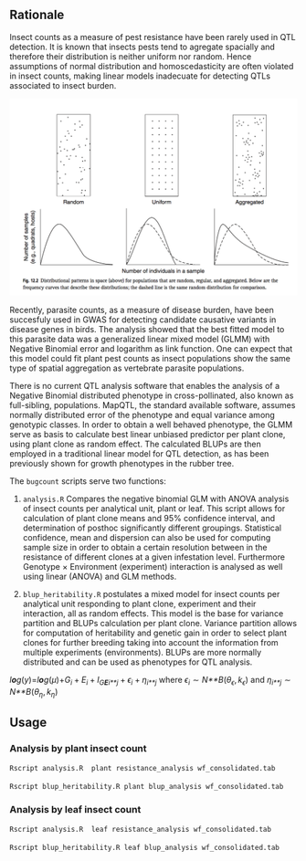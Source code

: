 Rationale
---------

Insect counts as a measure of pest resistance have been rarely used in
QTL detection. It is known that insects pests tend to agregate spacially
and therefore their distribution is neither uniform nor random. Hence
assumptions of normal distribution and homoscedasticity are often
violated in insect counts, making linear models inadecuate for detecting
QTLs associated to insect burden.

![](aggregation.png)

Recently, parasite counts, as a measure of disease burden, have been
succesfuly used in GWAS for detecting candidate causative variants in
disease genes in birds. The analysis showed that the best fitted model
to this parasite data was a generalized linear mixed model (GLMM) with
Negative Binomial error and logarithm as link function. One can expect
that this model could fit plant pest counts as insect populations show
the same type of spatial aggregation as vertebrate parasite populations.

There is no current QTL analysis software that enables the analysis of a
Negative Binomial distributed phenotype in cross-pollinated, also known
as full-sibling, populations. MapQTL, the standard available software,
assumes normally distributed error of the phenotype and equal variance
among genotypic classes. In order to obtain a well behaved phenotype,
the GLMM serve as basis to calculate best linear unbiased predictor per
plant clone, using plant clone as random effect. The calculated BLUPs
are then employed in a traditional linear model for QTL detection, as
has been previously shown for growth phenotypes in the rubber tree.

The `bugcount` scripts serve two functions:

1.  `analysis.R` Compares the negative binomial GLM with ANOVA analysis
    of insect counts per analytical unit, plant or leaf. This script
    allows for calculation of plant clone means and 95% confidence
    interval, and determination of posthoc significantly different
    groupings. Statistical confidence, mean and dispersion can also be
    used for computing sample size in order to obtain a certain
    resolution between in the resistance of different clones at a given
    infestation level. Furthermore Genotype × Environment (experiment)
    interaction is analysed as well using linear (ANOVA) and GLM
    methods.

2.  `blup_heritability.R` postulates a mixed model for insect counts per
    analytical unit responding to plant clone, experiment and their
    interaction, all as random effects. This model is the base for
    variance partition and BLUPs calculation per plant clone. Variance
    partition allows for computation of heritability and genetic gain in
    order to select plant clones for further breeding taking into
    account the information from multiple experiments (environments).
    BLUPs are more normally distributed and can be used as phenotypes
    for QTL analysis.

*l**o**g*(*y*)=*l**o**g*(*μ*)+*G*<sub>*i*</sub> + *E*<sub>*i*</sub> + *I*<sub>*G**E**i**j*</sub> + *ϵ*<sub>*i*</sub> + *η*<sub>*i**j*</sub>
 where *ϵ*<sub>*i*</sub> ∼ *N**B*(*θ*<sub>*ϵ*</sub>, *k*<sub>*ϵ*</sub>) and *η*<sub>*i**j*</sub> ∼ *N**B*(*θ*<sub>*η*</sub>, *k*<sub>*η*</sub>)

Usage
-----

### Analysis by plant insect count

    Rscript analysis.R  plant resistance_analysis wf_consolidated.tab

    Rscript blup_heritability.R plant blup_analysis wf_consolidated.tab

### Analysis by leaf insect count

    Rscript analysis.R  leaf resistance_analysis wf_consolidated.tab

    Rscript blup_heritability.R leaf blup_analysis wf_consolidated.tab
